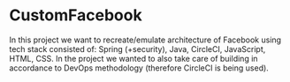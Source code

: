 # CustomFacebook
In this project we want to recreate/emulate architecture of Facebook using tech stack consisted of: Spring (+security), Java, CircleCI, JavaScript, HTML, CSS. In the project we wanted to also take care of building in accordance to DevOps methodology (therefore CircleCI is being used).
